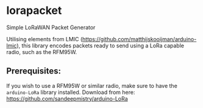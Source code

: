 # lorapacket
Simple LoRaWAN Packet Generator

Utilising elements from LMIC (https://github.com/matthijskooijman/arduino-lmic), this library encodes packets ready to send using a LoRa capable radio, such as the RFM95W.

## Prerequisites:

If you wish to use a RFM95W or similar radio, make sure to have the `arduino-LoRa` library installed.
Download from here: https://github.com/sandeepmistry/arduino-LoRa
